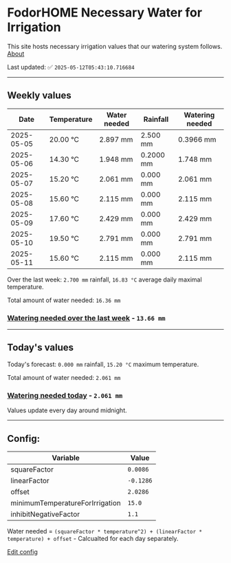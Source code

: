 # FodorHOME Necessary Water for Irrigation

This site hosts necessary irrigation values that our watering system follows. [About](https://github.com/redyau/irrigation)

Last updated: ✅ `2025-05-12T05:43:10.716684`

---

## Weekly values

| Date | Temperature | Water needed | Rainfall | Watering needed |
|-----|-----|-----|-----|-----|
| 2025-05-05 | 20.00 °C | 2.897 mm | 2.500 mm | 0.3966 mm |
| 2025-05-06 | 14.30 °C | 1.948 mm | 0.2000 mm | 1.748 mm |
| 2025-05-07 | 15.20 °C | 2.061 mm | 0.000 mm | 2.061 mm |
| 2025-05-08 | 15.60 °C | 2.115 mm | 0.000 mm | 2.115 mm |
| 2025-05-09 | 17.60 °C | 2.429 mm | 0.000 mm | 2.429 mm |
| 2025-05-10 | 19.50 °C | 2.791 mm | 0.000 mm | 2.791 mm |
| 2025-05-11 | 15.60 °C | 2.115 mm | 0.000 mm | 2.115 mm |


Over the last week: `2.700 mm` rainfall, `16.83 °C` average daily maximal temperature.

Total amount of water needed: `16.36 mm`

### [Watering needed over the last week](lastweek.txt) - `13.66 mm`

---

## Today's values

Today's forecast: `0.000 mm` rainfall, `15.20 °C` maximum temperature.

Total amount of water needed: `2.061 mm`

### [Watering needed today](today.txt) - `2.061 mm`

Values update every day around midnight.

---

## Config:

| Variable | Value |
|-----|-----|
| squareFactor | `0.0086` |
| linearFactor | `-0.1286` |
| offset | `2.0286` |
| minimumTemperatureForIrrigation | `15.0` |
| inhibitNegativeFactor | `1.1` |

Water needed = `(squareFactor * temperature^2) + (linearFactor * temperature) + offset` - Calcualted for each day separately.

[Edit config](https://github.com/RedyAu/irrigation/edit/main/config.json)
